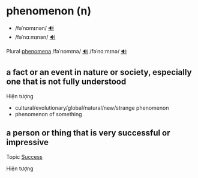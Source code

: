 # phenomenon (n)

- /fəˈnɒmɪnən/ [🔊](https://www.oxfordlearnersdictionaries.com/media/english/uk_pron/p/phe/pheno/phenomenon__gb_3.mp3)
- /fəˈnɑːmɪnən/ [🔊](https://www.oxfordlearnersdictionaries.com/media/english/us_pron/p/phe/pheno/phenomenon__us_1_rr.mp3)

Plural [phenomena]() /fəˈnɒmɪnə/ [🔊](https://www.oxfordlearnersdictionaries.com/media/english/uk_pron/p/phe/pheno/phenomena__gb_1.mp3) /fəˈnɑːmɪnə/ [🔊](https://www.oxfordlearnersdictionaries.com/media/english/us_pron/p/phe/pheno/phenomena__us_1.mp3)

## a fact or an event in nature or society, especially one that is not fully understood

Hiện tượng

- cultural/evolutionary/global/natural/new/strange phenomenon
- phenomenon of something

## a person or thing that is very successful or impressive

Topic [Success](../topics/success.md#success)

Hiện tượng
